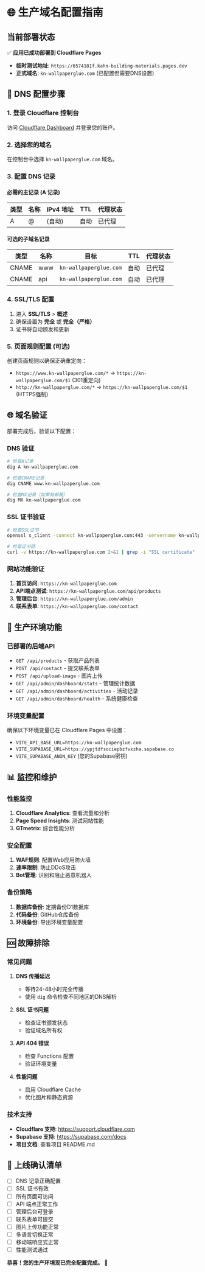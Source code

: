 # 🌐 生产域名配置指南

## 当前部署状态

✅ **应用已成功部署到 Cloudflare Pages**
- **临时测试地址**: `https://6574181f.kahn-building-materials.pages.dev`
- **正式域名**: `kn-wallpaperglue.com` (已配置但需要DNS设置)

## 🔧 DNS 配置步骤

### 1. 登录 Cloudflare 控制台
访问 [Cloudflare Dashboard](https://dash.cloudflare.com) 并登录您的账户。

### 2. 选择您的域名
在控制台中选择 `kn-wallpaperglue.com` 域名。

### 3. 配置 DNS 记录

#### 必需的主记录 (A 记录)
| 类型 | 名称 | IPv4 地址 | TTL | 代理状态 |
|------|------|-----------|-----|----------|
| A | @ | (自动) | 自动 | 已代理 |

#### 可选的子域名记录
| 类型 | 名称 | 目标 | TTL | 代理状态 |
|------|------|-----------|-----|----------|
| CNAME | www | `kn-wallpaperglue.com` | 自动 | 已代理 |
| CNAME | api | `kn-wallpaperglue.com` | 自动 | 已代理 |

### 4. SSL/TLS 配置
1. 进入 **SSL/TLS** > **概述**
2. 确保设置为 **完全** 或 **完全（严格）**
3. 证书将自动颁发和更新

### 5. 页面规则配置 (可选)
创建页面规则以确保正确重定向：
- `https://www.kn-wallpaperglue.com/*` → `https://kn-wallpaperglue.com/$1` (301重定向)
- `http://kn-wallpaperglue.com/*` → `https://kn-wallpaperglue.com/$1` (HTTPS强制)

## 🌐 域名验证

部署完成后，验证以下配置：

### DNS 验证
```bash
# 检查A记录
dig A kn-wallpaperglue.com

# 检查CNAME记录  
dig CNAME www.kn-wallpaperglue.com

# 检查MX记录（如果有邮箱）
dig MX kn-wallpaperglue.com
```

### SSL 证书验证
```bash
# 检查SSL证书
openssl s_client -connect kn-wallpaperglue.com:443 -servername kn-wallpaperglue.com

# 检查证书链
curl -v https://kn-wallpaperglue.com 2>&1 | grep -i "SSL certificate"
```

### 网站功能验证
1. **首页访问**: `https://kn-wallpaperglue.com`
2. **API端点测试**: `https://kn-wallpaperglue.com/api/products`
3. **管理后台**: `https://kn-wallpaperglue.com/admin`
4. **联系表单**: `https://kn-wallpaperglue.com/contact`

## 🚀 生产环境功能

### 已部署的后端API
- `GET /api/products` - 获取产品列表
- `POST /api/contact` - 提交联系表单  
- `POST /api/upload-image` - 图片上传
- `GET /api/admin/dashboard/stats` - 管理统计数据
- `GET /api/admin/dashboard/activities` - 活动记录
- `GET /api/admin/dashboard/health` - 系统健康检查

### 环境变量配置
确保以下环境变量已在 Cloudflare Pages 中设置：
- `VITE_API_BASE_URL=https://kn-wallpaperglue.com`
- `VITE_SUPABASE_URL=https://ypjtdfsociepbzfvxzha.supabase.co`
- `VITE_SUPABASE_ANON_KEY` (您的Supabase密钥)

## 📊 监控和维护

### 性能监控
1. **Cloudflare Analytics**: 查看流量和分析
2. **Page Speed Insights**: 测试网站性能
3. **GTmetrix**: 综合性能分析

### 安全配置
1. **WAF规则**: 配置Web应用防火墙
2. **速率限制**: 防止DDoS攻击
3. **Bot管理**: 识别和阻止恶意机器人

### 备份策略
1. **数据库备份**: 定期备份D1数据库
2. **代码备份**: GitHub仓库备份
3. **环境备份**: 导出环境变量配置

## 🆘 故障排除

### 常见问题

1. **DNS 传播延迟**
   - 等待24-48小时完全传播
   - 使用 `dig` 命令检查不同地区的DNS解析

2. **SSL 证书问题**
   - 检查证书颁发状态
   - 验证域名所有权

3. **API 404 错误**
   - 检查 Functions 配置
   - 验证环境变量

4. **性能问题**
   - 启用 Cloudflare Cache
   - 优化图片和静态资源

### 技术支持
- **Cloudflare 支持**: https://support.cloudflare.com
- **Supabase 支持**: https://supabase.com/docs
- **项目文档**: 查看项目 README.md

## 🎉 上线确认清单

- [ ] DNS 记录正确配置
- [ ] SSL 证书有效
- [ ] 所有页面可访问
- [ ] API 端点正常工作
- [ ] 管理后台可登录
- [ ] 联系表单可提交
- [ ] 图片上传功能正常
- [ ] 多语言切换正常
- [ ] 移动端响应式正常
- [ ] 性能测试通过

**恭喜！您的生产环境现已完全配置完成。** 🚀